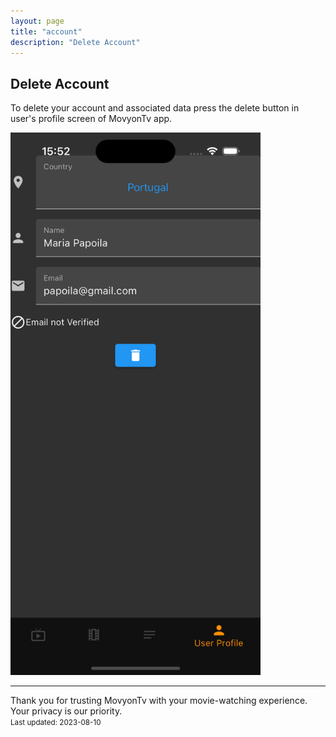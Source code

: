 ```yaml
---
layout: page
title: "account"
description: "Delete Account"
---
```


## Delete Account

To delete your account and associated data press the delete button in user's profile screen
of MovyonTv app.

<img src="/img/movyon-account.png" width="400">

<hr color="white">
<footer class="mastfoot mt-auto">
    <div class="copyright text-muted text-center">
        Thank you for trusting MovyonTv with your movie-watching experience.
        <br>
        Your privacy is our priority.
        <br>
        <small>
            Last updated: 2023-08-10
        </small>
    </div>
</footer>
